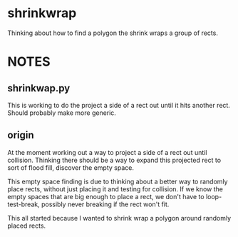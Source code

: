 # shrinkwrap

Thinking about how to find a polygon the shrink wraps a group of rects.

# NOTES

## shrinkwap.py

This is working to do the project a side of a rect out until it hits another
rect. Should probably make more generic.


## origin

At the moment working out a way to project a side of a rect out until
collision. Thinking there should be a way to expand this projected rect to sort
of flood fill, discover the empty space.

This empty space finding is due to thinking about a better way to randomly
place rects, without just placing it and testing for collision. If we know the
empty spaces that are big enough to place a rect, we don't have to
loop-test-break, possibly never breaking if the rect won't fit.

This all started because I wanted to shrink wrap a polygon around randomly
placed rects.
